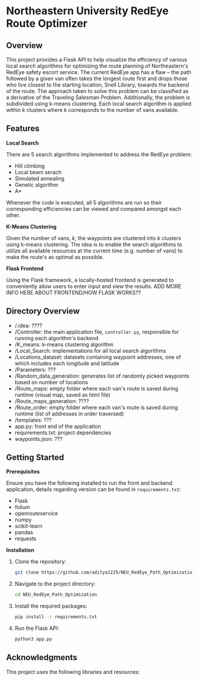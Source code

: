 # Northeastern University RedEye Route Optimizer

## Overview
This project provides a Flask API to help visualize the efficiency of various local search algorithms for optimizing the route planning of Northeastern's RedEye safety escort service. The current RedEye app has a flaw – the path followed by a given van often takes the longest route first and drops those who live closest to the starting location, Snell Library, towards the backend of the route. The approach taken to solve this problem can be classified as a derivative of the Traveling Salesman Problem. Additionally, the problem is subdivided using k-means clustering. Each local search algorithm is applied within $k$ clusters where $k$ corresponds to the number of vans available. 

## Features
**Local Search**

There are 5 search algorithms implemented to address the RedEye problem:
- Hill climbing
- Local beam serach
- Simulated annealing
- Genetic algorithm
- A*

Whenever the code is executed, all 5 algorithms are run so their corresponding efficiencies can be viewed and compared amongst each other.

**K-Means Clustering**

Given the number of vans, $k$, the waypoints are clustered into $k$ clusters using k-means clustering. The idea is to enable the search algorithms to utilize all available resources at the current time (e.g. number of vans) to make the route's as optimal as possible. 

**Flask Frontend**

Using the Flask framework, a locally-hosted frontend is generated to conveniently allow users to enter input and view the results.
ADD MORE INFO HERE ABOUT FRONTEND/HOW FLASK WORKS??

## Directory Overview
- /.idea: ????
- /Controller: the main application file, `controller.py`, responsible for running each algorithm's backend
- /K_means: k-means clustering algorithm
- /Local_Search: implementations for all local search algorithms
- /Locations_dataset: datasets containing waypoint addresses, one of which includes each longitude and latitude
- /Parameters: ???
- /Random_data_generation: generates list of randomly picked waypoints based on number of locations
- /Route_maps: empty folder where each van's route is saved during runtime (visual map, saved as html file)
- /Route_maps_generation: ????
- /Route_order: empty folder where each van's route is saved during runtime (list of addresses in order traversed)
- /templates: ???
- app.py: front end of the application
- requirements.txt: project dependencies
- waypoints.json: ???

## Getting Started

**Prerequisites**

Ensure you have the following installed to run the front and backend application, details regarding version can be found in `requirements.txt`:
- Flask
- folium
- openrouteservice
- numpy
- scikit-learn
- pandas
- requests

**Installation**

1. Clone the repository:
   ```bash
   git clone https://github.com/aditya1225/NEU_RedEye_Path_Optimization.git
   
2. Navigate to the project directory:
   ```bash
   cd NEU_RedEye_Path_Optimization
   
3. Install the required packages:
   ```bash
   pip install -r requirements.txt

4. Run the Flask API:
   ```bash
   python3 app.py

## Acknowledgments
This project uses the following libraries and resources:
